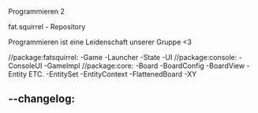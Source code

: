 Programmieren 2 

fat.squirrel - Repository

Programmieren ist eine Leidenschaft unserer Gruppe <3




//package:fatsquirrel:
-Game
-Launcher
-State 
-UI
//package:console:
-ConsoleUI
-GameImpl
//package:core:
-Board
-BoardConfig
-BoardView
-Entity ETC.
-EntitySet
-EntityContext
-FlattenedBoard
-XY

--changelog:
-